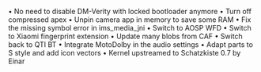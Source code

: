 • No need to disable DM-Verity with locked bootloader anymore
• Turn off compressed apex
• Unpin camera app in memory to save some RAM
• Fix the missing symbol error in ims_media_jni
• Switch to AOSP WFD
• Switch to Xiaomi fingerprint extension
• Update many blobs from CAF
• Switch back to QTI BT
• Integrate MotoDolby in the audio settings
• Adapt parts to S style and add icon vectors
• Kernel upstreamed to Schatzkiste 0.7 by Einar
